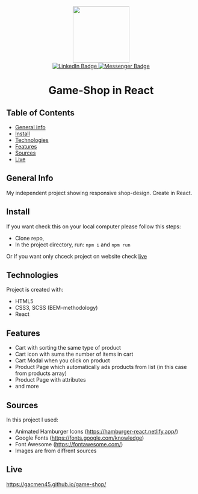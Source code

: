 <div align="center">
  <img src="https://media4.giphy.com/media/M9kgjEsLG6LMbYC9dl/giphy.gif?cid=ecf05e47lhf5yvp8z16kerd354beyo5e6fxfuk0mftzb1212&rid=giphy.gif&ct=g" width="150"/>
  <div id="badges">
  <a href="https://www.linkedin.com/in/marek-gacek">
    <img src="https://img.shields.io/badge/LinkedIn-blue?style=for-the-badge&logo=linkedin&logoColor=white" alt="LinkedIn Badge"/>
  </a>
    <a href="https://m.me/marek.gacek.9465">
    <img src="https://img.shields.io/badge/Messenger-white?style=for-the-badge&logo=messenger&logoColor=blue" alt="Messenger Badge"/>
  </a> 
  </div>



# Game-Shop in React

<div align="left">

## Table of Contents
* [General info](#general-info)
* [Install](#install)
* [Technologies](#technologies)
* [Features](#features)
* [Sources](#sources)
* [Live](#live)

## General Info
My independent project showing responsive shop-design. Create in React.

## Install
If you want check this on your local computer please follow this steps:
* Clone repo,
* In the project directory, run: `npm i` and  `npm run`

Or If you want only chceck project on website check  [live](#live)

## Technologies
Project is created with:
* HTML5
* CSS3, SCSS (BEM-methodology)
* React

## Features

* Cart with sorting the same type of product
* Cart icon with sums the number of items in cart
* Cart Modal when you click on product
* Product Page which automatically ads products from list (in this case from products array)
* Product Page with attributes
* and more

## Sources
In this project I used:

* Animated Hamburger Icons (https://hamburger-react.netlify.app/)
* Google Fonts (https://fonts.google.com/knowledge)
* Font Awesome (https://fontawesome.com/)
* Images are from diffrent sources

## Live
https://gacmen45.github.io/game-shop/

</div>

